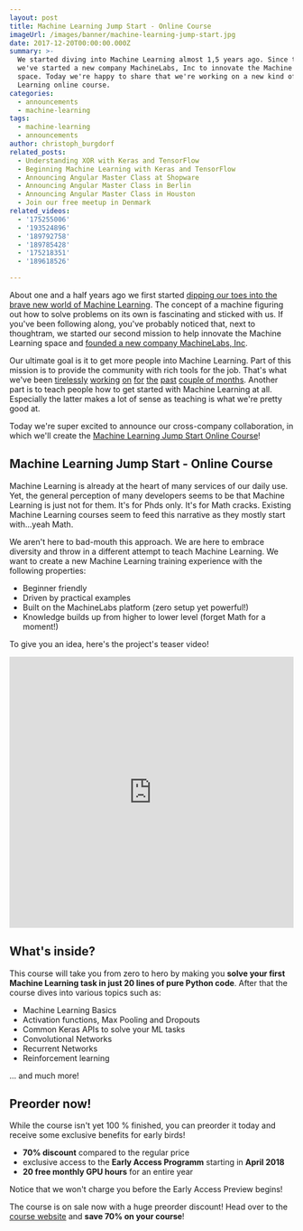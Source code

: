 ```yaml
---
layout: post
title: Machine Learning Jump Start - Online Course
imageUrl: /images/banner/machine-learning-jump-start.jpg
date: 2017-12-20T00:00:00.000Z
summary: >-
  We started diving into Machine Learning almost 1,5 years ago. Since then,
  we've started a new company MachineLabs, Inc to innovate the Machine Learning
  space. Today we're happy to share that we're working on a new kind of Machine
  Learning online course.
categories:
  - announcements
  - machine-learning
tags:
  - machine-learning
  - announcements
author: christoph_burgdorf
related_posts:
  - Understanding XOR with Keras and TensorFlow
  - Beginning Machine Learning with Keras and TensorFlow
  - Announcing Angular Master Class at Shopware
  - Announcing Angular Master Class in Berlin
  - Announcing Angular Master Class in Houston
  - Join our free meetup in Denmark
related_videos:
  - '175255006'
  - '193524896'
  - '189792758'
  - '189785428'
  - '175218351'
  - '189618526'

---
```


About one and a half years ago we first started [dipping our toes into the brave new world of Machine Learning](/machine-learning/2016/09/23/beginning-ml-with-keras-and-tensorflow.html). The concept of a machine figuring out how to solve problems on its own is fascinating and sticked with us. If you've been following along, you've probably noticed that, next to thoughtram, we started our second mission to help innovate the Machine Learning space and [founded a new company MachineLabs, Inc](https://blog.machinelabs.ai/2017/05/11/introducing-machinelabs/).

Our ultimate goal is it to get more people into Machine Learning. Part of this mission is to provide the community with rich tools for the job. That's what we've been [tirelessly](https://blog.machinelabs.ai/2017/08/22/two-weeks-in-private-beta--shipping-new-features/) [working](https://blog.machinelabs.ai/2017/09/13/feature-update-saving-outputs-better-console-and-more/) [on](https://blog.machinelabs.ai/2017/09/26/a-neural-style-transfer-in-the-browser/) [for](https://blog.machinelabs.ai/2017/10/09/feature-update-file-previews-guides-and-patreons/) [the](https://blog.machinelabs.ai/2017/10/16/new-rest-api-and-folder-support/) [past](https://blog.machinelabs.ai/2017/11/08/feature-update-landing-page/) [couple of months](https://blog.machinelabs.ai/2017/11/20/announcing-gpu-support-and-revisiting-the-neural-style-transfer/). Another part is to teach people how to get started with Machine Learning at all. Especially the latter makes a lot of sense as teaching is what we're pretty good at.

Today we're super excited to announce our cross-company collaboration, in which we'll create the [Machine Learning Jump Start Online Course](https://blog.machinelabs.ai/2017/12/15/machine-learning-jump-start-online-course/)!

## Machine Learning Jump Start - Online Course

Machine Learning is already at the heart of many services of our daily use. Yet, the general perception of many developers seems to be that Machine Learning is just not for them. It's for Phds only. It's for Math cracks. Existing Machine Learning courses seem to feed this narrative as they mostly start with...yeah Math.

We aren't here to bad-mouth this approach. We are here to embrace diversity and throw in a different attempt to teach Machine Learning. We want to create a new Machine Learning training experience with the following properties:

- Beginner friendly
- Driven by practical examples
- Built on the MachineLabs platform (zero setup yet powerful!)
- Knowledge builds up from higher to lower level (forget Math for a moment!)

To give you an idea, here's the project's teaser video!

<iframe style="width: 100%;" height="480" src="https://www.youtube.com/embed/bmWnan_Y5Y4" frameborder="0" gesture="media" allow="encrypted-media" allowfullscreen></iframe>

## What's inside?

This course will take you from zero to hero by making you **solve your first Machine Learning task in just 20 lines of pure Python code**. After that the course dives into various topics such as:

- Machine Learning Basics
- Activation functions, Max Pooling and Dropouts
- Common Keras APIs to solve your ML tasks
- Convolutional Networks
- Recurrent Networks
- Reinforcement learning

... and much more!

## Preorder now!

While the course isn't yet 100 % finished, you can preorder it today and receive some exclusive benefits for early birds!

- **70% discount** compared to the regular price
- exclusive access to the **Early Access Programm** starting in **April 2018**
- **20 free monthly GPU hours** for an entire year

Notice that we won't charge you before the Early Access Preview begins!

The course is on sale now with a huge preorder discount! Head over to the <a href="https://course.machinelabs.ai" title="Machine Learning Jump Start Course">course website</a> and **save 70% on your course**!


